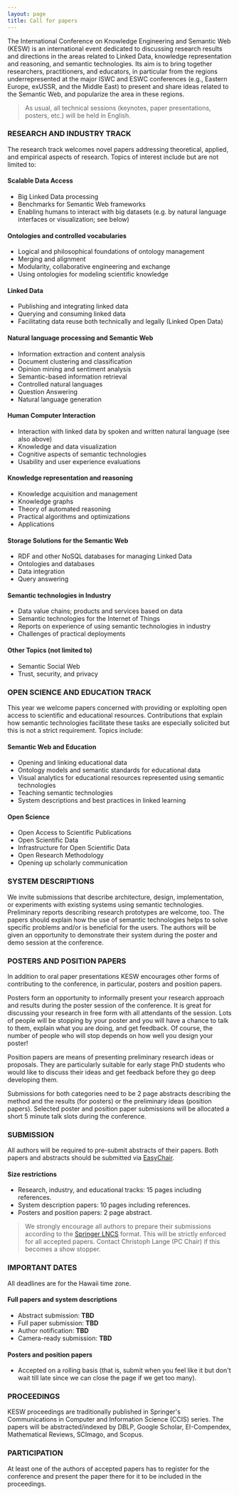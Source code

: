 ```yaml
---
layout: page
title: Call for papers
---
```


<p class="text-justify">The International Conference on Knowledge Engineering and Semantic Web (KESW) is an international event dedicated to discussing research results and directions in the areas related to Linked Data, knowledge representation and reasoning, and semantic technologies. Its aim is to bring together researchers, practitioners, and educators, in particular from the regions underrepresented at the major ISWC and ESWC conferences (e.g., Eastern Europe, ex­USSR, and the Middle East) to present and share ideas related to the Semantic Web, and popularize the area in these regions.</p>

<blockquote><p class="text-justify">As usual, all technical sessions (keynotes, paper presentations, posters, etc.) will be held in English.</p></blockquote>

### RESEARCH AND INDUSTRY TRACK

<p class="text-justify">The research track welcomes novel papers addressing theoretical, applied, and empirical aspects of research. Topics of interest include but are not limited to:</p>

#### Scalable Data Access

* Big Linked Data processing
* Benchmarks for Semantic Web frameworks
* Enabling humans to interact with big datasets (e.g. by natural language interfaces or visualization; see below)

#### Ontologies and controlled vocabularies

* Logical and philosophical foundations of ontology management
* Merging and alignment
* Modularity, collaborative engineering and exchange
* Using ontologies for modeling scientific knowledge

#### Linked Data

* Publishing and integrating linked data
* Querying and consuming linked data
* Facilitating data reuse both technically and legally (Linked Open Data)

#### Natural language processing and Semantic Web

* Information extraction and content analysis
* Document clustering and classification
* Opinion mining and sentiment analysis
* Semantic-based information retrieval
* Controlled natural languages
* Question Answering
* Natural language generation

#### Human Computer Interaction

* Interaction with linked data by spoken and written natural language (see also above)
* Knowledge and data visualization
* Cognitive aspects of semantic technologies
* Usability and user experience evaluations

#### Knowledge representation and reasoning

* Knowledge acquisition and management
* Knowledge graphs
* Theory of automated reasoning
* Practical algorithms and optimizations
* Applications

#### Storage Solutions for the Semantic Web

* RDF and other NoSQL databases for managing Linked Data
* Ontologies and databases
* Data integration
* Query answering

#### Semantic technologies in Industry

* Data value chains; products and services based on data
* Semantic technologies for the Internet of Things
* Reports on experience of using semantic technologies in industry
* Challenges of practical deployments

#### Other Topics (not limited to)

* Semantic Social Web
* Trust, security, and privacy

### OPEN SCIENCE AND EDUCATION TRACK

<p class="text-justify">This year we welcome papers concerned with providing or exploiting open access to scientific and educational resources. Contributions that explain how semantic technologies facilitate these tasks are especially solicited but this is not a strict requirement. Topics include:</p>

#### Semantic Web and Education

* Opening and linking educational data
* Ontology models and semantic standards for educational data
* Visual analytics for educational resources represented using semantic technologies
* Teaching semantic technologies
* System descriptions and best practices in linked learning

#### Open Science

* Open Access to Scientific Publications
* Open Scientific Data
* Infrastructure for Open Scientific Data
* Open Research Methodology
* Opening up scholarly communication

### SYSTEM DESCRIPTIONS

<p class="text-justify">We invite submissions that describe architecture, design, implementation, or experiments with existing systems using semantic technologies. Preliminary reports describing research prototypes are welcome, too. The papers should explain how the use of semantic technologies helps to solve specific problems and/or is beneficial for the users. The authors will be given an opportunity to demonstrate their system during the poster and demo session at the conference.</p>

### POSTERS AND POSITION PAPERS

<p class="text-justify">In addition to oral paper presentations KESW encourages other forms of contributing to the conference, in particular, posters and position papers.</p>

<p class="text-justify">Posters form an opportunity to informally present your research approach and results during the poster session of the conference. It is great for discussing your research in free form with all attendants of the session. Lots of people will be stopping by your poster and you will have a chance to talk to them, explain what you are doing, and get feedback. Of course, the number of people who will stop depends on how well you design your poster!</p>

<p class="text-justify">Position papers are means of presenting preliminary research ideas or proposals. They are particularly suitable for early stage PhD students who would like to discuss their ideas and get feedback before they go deep developing them.</p>

<p class="text-justify">Submissions for both categories need to be 2 page abstracts describing the method and the results (for posters) or the preliminary ideas (position papers). Selected poster and position paper submissions will be allocated a short 5 minute talk slots during the conference.</p>

### SUBMISSION

<p class="text-justify">All authors will be required to pre-submit abstracts of their papers. Both papers and abstracts should be submitted via <a href="https://easychair.org/conferences/?conf=kesw2017">EasyChair</a>.</p>

#### Size restrictions

* Research, industry, and educational tracks: 15 pages including references.
* System description papers: 10 pages including references.
* Posters and position papers: 2 page abstract.

<blockquote><p class="text-justify">We strongly encourage all authors to prepare their submissions according to the <a href="http://www.springer.com/computer/lncs/lncs+authors?SGWID=0-40209-0-0-0">Springer LNCS</a> format. This will be strictly enforced for all accepted papers. Contact Christoph Lange (PC Chair) if this becomes a show stopper.</p></blockquote>

### IMPORTANT DATES

All deadlines are for the Hawaii time zone.

#### Full papers and system descriptions

* Abstract submission: **TBD**
* Full paper submission: **TBD**
* Author notification: **TBD**
* Camera-ready submission: **TBD**

#### Posters and position papers

* Accepted on a rolling basis (that is, submit when you feel like it but don't wait till late since we can close the page if we get too many).

### PROCEEDINGS

<p class="text-justify">KESW proceedings are traditionally published in Springer's Communications in Computer and Information Science (CCIS) series. The papers will be abstracted/indexed by DBLP, Google Scholar, EI-Compendex, Mathematical Reviews, SCImago, and Scopus.</p>

### PARTICIPATION

<p class="text-justify">At least one of the authors of accepted papers has to register for the conference and present the paper there for it to be included in the proceedings.</p>
